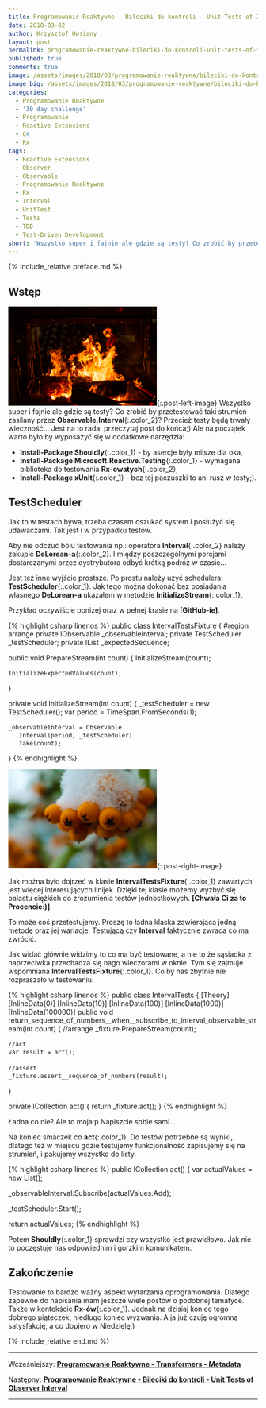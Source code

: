 ```yaml
---
title: Programowanie Reaktywne - Bileciki do kontroli - Unit Tests of Interval.
date: 2018-03-02
author: Krzysztof Owsiany
layout: post
permalink: programowanie-reaktywne-bileciki-do-kontroli-unit-tests-of-interval
published: true
comments: true        
image: /assets/images/2018/03/programowanie-reaktywne/bileciki-do-kontroli-unit-tests-of-interval/post.jpg
image_big: /assets/images/2018/03/programowanie-reaktywne/bileciki-do-kontroli-unit-tests-of-interval/post-big.jpg
categories:
  - Programowanie Reaktywne
  - '30 day challenge'
  - Programowanie
  - Reactive Extensions
  - C#
  - Rx
tags:
  - Reactive Extensions
  - Observer
  - Observable
  - Programowanie Reaktywne
  - Rx
  - Interval
  - UnitTest
  - Tests
  - TDD
  - Test-Driven Development
short: 'Wszystko super i fajnie ale gdzie są testy? Co zrobić by przetestować taki strumień zasilany przez Observable.Interval? Przecież testy będą trwały wieczność... Jest na to rada: przeczytaj post do końca;). Ale na początek warto było by wyposażyć się...'
---
```

{% include_relative preface.md %}

## Wstęp
[![Reactive Extensions - Unit Test][post]][post-big]{:.post-left-image}
Wszystko super i fajnie ale gdzie są testy? Co zrobić by przetestować taki strumień zasilany przez **Observable.Interval**{:.color_2}? Przecież testy będą trwały wieczność...
Jest na to rada: przeczytaj post do końca;)
Ale na początek warto było by wyposażyć się w dodatkowe narzędzia:

* **Install-Package Shouldly**{:.color_1} - by asercje były milsze dla oka,
* **Install-Package Microsoft.Reactive.Testing**{:.color_1} - wymagana biblioteka do testowania **Rx-owatych**{:.color_2},
* **Install-Package xUnit**{:.color_1} - bez tej paczuszki to ani rusz w testy;).

## TestScheduler
Jak to w testach bywa, trzeba czasem oszukać system i posłużyć się udawaczami. Tak jest i w przypadku testów.

Aby nie odczuć bólu testowania np.: operatora **Interval**{:.color_2} należy zakupić **DeLorean-a**{:.color_2}.
I między poszczególnymi porcjami dostarczanymi przez dystrybutora odbyć krótką podróż w czasie...

Jest też inne wyjście prostsze. Po prostu należy użyć schedulera: **TestScheduler**{:.color_1}. 
Jak tego można dokonać bez posiadania własnego **DeLorean-a** ukazałem w metodzie **InitializeStream**{:.color_1}.

Przykład oczywiście poniżej oraz w pełnej krasie na **[GitHub-ie]**.

{% highlight csharp linenos %}
public class IntervalTestsFixture
{
  #region arrange
  private IObservable<long> _observableInterval;
  private TestScheduler _testScheduler;
  private IList<long> _expectedSequence;
  
  public void PrepareStream(int count)
  {
    InitializeStream(count);

    InitializeExpectedValues(count);
  }

  private void InitializeStream(int count)
  {
    _testScheduler = new TestScheduler();
    var period = TimeSpan.FromSeconds(1);

    _observableInterval = Observable
      .Interval(period, _testScheduler)
      .Take(count);
  }
{% endhighlight %}

[![Reactive Extensions - Test-Driven Development][image1]][image1-big]{:.post-right-image}

Jak można było dojrzeć w klasie **IntervalTestsFixture**{:.color_1} zawartych jest więcej interesujących linijek. 
Dzięki tej klasie możemy wyzbyć się balastu ciężkich do zrozumienia testów jednostkowych. **[Chwała Ci za to Procencie:)]**.

To może coś przetestujemy. Proszę to ładna klaska zawierająca jedną metodę oraz jej wariacje. Testującą czy **Interval** faktycznie zwraca co ma zwrócić.

Jak widać głównie widzimy to co ma być testowane, a nie to że sąsiadka z naprzeciwka przechadza się nago wieczorami w oknie. Tym się zajmuje wspomniana **IntervalTestsFixture**{:.color_1}. Co by nas zbytnie nie rozpraszało w testowaniu.

{% highlight csharp linenos %}
public class IntervalTests
{
  [Theory]
  [InlineData(0)]
  [InlineData(10)]
  [InlineData(100)]
  [InlineData(1000)]
  [InlineData(100000)]
  public void return_sequence_of_numbers__when__subscribe_to_interval_observable_stream(int count)
  {
    //arrange
    _fixture.PrepareStream(count);

    //act
    var result = act();

    //assert
    _fixture.assert__sequence_of_numbers(result);
  }

  private ICollection<long> act()
  {
    return _fixture.act();
  }
{% endhighlight %}

Ładna co nie? Ale to moja:p Napiszcie sobie sami...

Na koniec smaczek co **act**{:.color_1}.
Do testów potrzebne są wyniki, dlatego też w miejscu gdzie testujemy funkcjonalność zapisujemy się na strumień, i pakujemy wszystko do listy.

{% highlight csharp linenos %}
public ICollection<long> act()
{
  var actualValues = new List<long>();

  _observableInterval.Subscribe(actualValues.Add);

  _testScheduler.Start();

  return actualValues;
{% endhighlight %}

Potem **Shouldly**{:.color_1} sprawdzi czy wszystko jest prawidłowo. Jak nie to poczęstuje nas odpowiednim i gorzkim komunikatem.

## Zakończenie
Testowanie to bardzo ważny aspekt wytarzania oprogramowania.  Dlatego zapewne do napisania mam jeszcze wiele postów o podobnej tematyce. Także w kontekście **Rx-ów**{:.color_1}. Jednak na dzisiaj koniec tego dobrego piąteczek, niedługo koniec wyzwania. A ja już czuję ogromną satysfakcję, a co dopiero w Niedzielę:)

{% include_relative end.md %}

------
Wcześniejszy: **[Programowanie Reaktywne - Transformers - Metadata][previous]**

Następny: **[Programowanie Reaktywne - Bileciki do kontroli - Unit Tests of Observer Interval][next]**

------
[previous]: {{site.url}}/programowanie-reaktywne-transformers-metadata
[next]: {{site.url}}/programowanie-reaktywne-bileciki-do-kontroli-unit-tests-of-observer-interval

[post]: /assets/images/2018/03/programowanie-reaktywne/bileciki-do-kontroli-unit-tests-of-interval/post.jpg
[post-big]: /assets/images/2018/03/programowanie-reaktywne/bileciki-do-kontroli-unit-tests-of-interval/post-big.jpg

[image1]: /assets/images/2018/03/programowanie-reaktywne/bileciki-do-kontroli-unit-tests-of-interval/image1.jpg
[image1-big]: /assets/images/2018/03/programowanie-reaktywne/bileciki-do-kontroli-unit-tests-of-interval/image1-big.jpg


[Chwała Ci za to Procent:)]: https://devstyle.pl